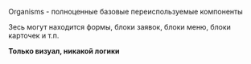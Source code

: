 Organisms - полноценные базовые переиспользуемые компоненты

Зесь могут находится формы, блоки заявок, блоки меню, блоки карточек и т.п.

**Только визуал, никакой логики**